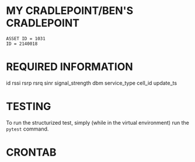 MY CRADLEPOINT/BEN'S CRADLEPOINT
=
```
ASSET ID = 1031
ID = 2140018
```

REQUIRED INFORMATION
=
id
rssi
rsrp
rsrq
sinr
signal_strength
dbm
service_type
cell_id
update_ts

TESTING
=
To run the structurized test, simply (while in the virtual environment) run the `pytest` command.

CRONTAB
=

